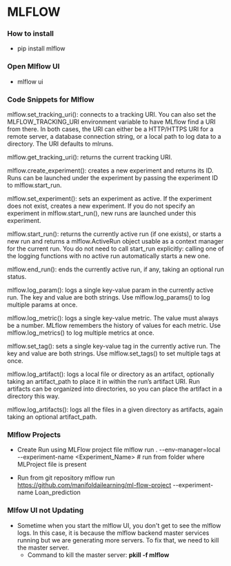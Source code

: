 # MLFLOW 

### How to install

- pip install mlflow
 

 ### Open Mlflow UI

 - mlflow ui


 ### Code Snippets for Mlflow

 mlflow.set_tracking_uri(): connects to a tracking URI. You can also set the MLFLOW_TRACKING_URI environment variable to have MLflow find a URI from there. In both cases, the URI can either be a HTTP/HTTPS URI for a remote server, a database connection string, or a local path to log data to a directory. The URI defaults to mlruns.

mlflow.get_tracking_uri(): returns the current tracking URI.

mlflow.create_experiment(): creates a new experiment and returns its ID. Runs can be launched under the experiment by passing the experiment ID to mlflow.start_run.

mlflow.set_experiment(): sets an experiment as active. If the experiment does not exist, creates a new experiment. If you do not specify an experiment in mlflow.start_run(), new runs are launched under this experiment.

mlflow.start_run(): returns the currently active run (if one exists), or starts a new run and returns a mlflow.ActiveRun object usable as a context manager for the current run. You do not need to call start_run explicitly: calling one of the logging functions with no active run automatically starts a new one.

mlflow.end_run(): ends the currently active run, if any, taking an optional run status.

mlflow.log_param(): logs a single key-value param in the currently active run. The key and value are both strings. Use mlflow.log_params() to log multiple params at once.

mlflow.log_metric(): logs a single key-value metric. The value must always be a number. MLflow remembers the history of values for each metric. Use mlflow.log_metrics() to log multiple metrics at once.

mlflow.set_tag(): sets a single key-value tag in the currently active run. The key and value are both strings. Use mlflow.set_tags() to set multiple tags at once.

mlflow.log_artifact(): logs a local file or directory as an artifact, optionally taking an artifact_path to place it in within the run’s artifact URI. Run artifacts can be organized into directories, so you can place the artifact in a directory this way.

mlflow.log_artifacts(): logs all the files in a given directory as artifacts, again taking an optional artifact_path.

### Mlflow Projects

- Create Run using MLFlow project file mlflow run . --env-manager=local --experiment-name <Experiment_Name> # run from folder where MLProject file is present

- Run from git repository mlflow run https://github.com/manifoldailearning/ml-flow-project --experiment-name Loan_prediction


### Mlfow UI not Updating

- Sometime when you start the mlflow UI, you don't get to see the mlflow logs. In this case, it is because the mlflow backend master services running but we are generating more servers. To fix that, we need to kill the master server.
    - Command to kill the master server: **pkill -f mlflow**